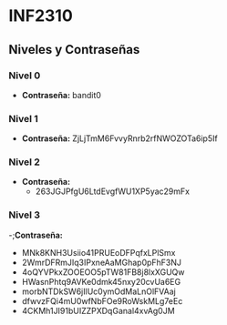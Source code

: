 # INF2310

## Niveles y Contraseñas

### Nivel 0
- **Contraseña:** bandit0

### Nivel 1
- **Contraseña:** ZjLjTmM6FvvyRnrb2rfNWOZOTa6ip5If

### Nivel 2
- **Contraseña:**
  - 263JGJPfgU6LtdEvgfWU1XP5yac29mFx
### Nivel 3
-;**Contraseña:**
  - MNk8KNH3Usiio41PRUEoDFPqfxLPlSmx
  - 2WmrDFRmJIq3IPxneAaMGhap0pFhF3NJ
  - 4oQYVPkxZOOEOO5pTW81FB8j8lxXGUQw
  - HWasnPhtq9AVKe0dmk45nxy20cvUa6EG
  - morbNTDkSW6jIlUc0ymOdMaLnOlFVAaj
  - dfwvzFQi4mU0wfNbFOe9RoWskMLg7eEc
  - 4CKMh1JI91bUIZZPXDqGanal4xvAg0JM
